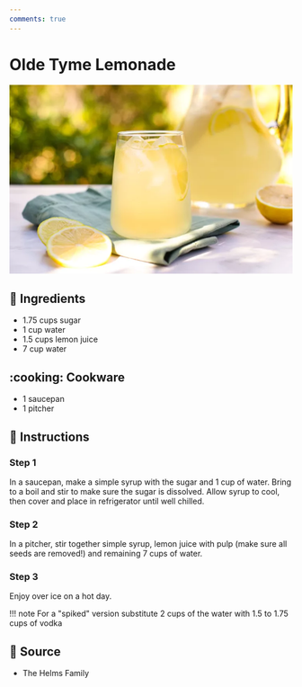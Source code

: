 ```yaml
---
comments: true
---
```

# Olde Tyme Lemonade

![Olde Tyme Lemonade](../assets/images/olde-tyme-lemonade.jpg)

## :salt: Ingredients

- 1.75 cups sugar
- 1 cup water
- 1.5 cups lemon juice
- 7 cup water

## :cooking: Cookware

- 1 saucepan
- 1 pitcher

## :pencil: Instructions

### Step 1

In a saucepan, make a simple syrup with the sugar and 1 cup of water. Bring to a boil and stir to make sure the sugar is
dissolved. Allow syrup to cool, then cover and place in refrigerator until well chilled.

### Step 2

In a pitcher, stir together simple syrup, lemon juice with pulp (make sure all seeds are removed!) and remaining 7 cups
of water.

### Step 3

Enjoy over ice on a hot day.

!!! note
    For a "spiked" version substitute 2 cups of the water with 1.5 to 1.75 cups of vodka

## :link: Source

- The Helms Family
